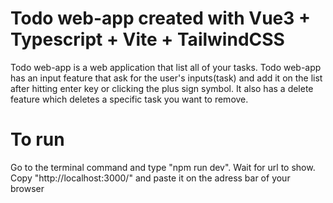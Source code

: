 # Todo web-app created with Vue3 + Typescript + Vite + TailwindCSS

Todo web-app is a web application that list all of your tasks. 
Todo web-app has an input feature that ask for the user's inputs(task) and add it on the list after hitting enter key or clicking the plus sign symbol. 
It also has a delete feature which deletes a specific task you want to remove.

# To run

Go to the terminal command and type "npm run dev".
Wait for url to show.
Copy "http://localhost:3000/" and paste it on the adress bar of your browser
